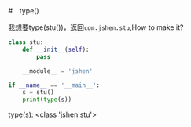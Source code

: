 #　type()

我想要type(stu())，返回`com.jshen.stu`,How to make it?

```python
class stu:
    def __init__(self):
        pass

    __module__ = 'jshen'

if __name__ == '__main__':
    s = stu()
    print(type(s))
```
type(s): <class 'jshen.stu'>